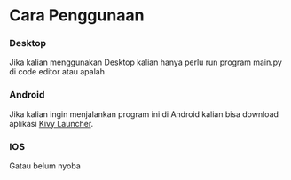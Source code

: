 # Cara Penggunaan

### Desktop
Jika kalian menggunakan Desktop kalian hanya perlu run program main.py di code editor atau apalah

### Android
Jika kalian ingin menjalankan program ini di Android kalian bisa download aplikasi [Kivy Launcher](https://play.google.com/store/apps/details?id=org.kivy.pygame&hl=en_US&gl=US).

### IOS
Gatau belum nyoba
